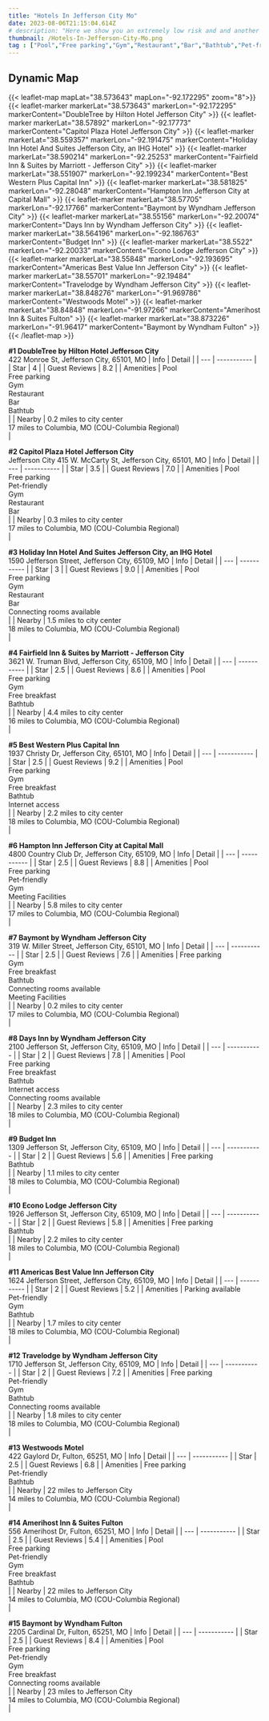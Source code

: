 ```yaml
---
title: "Hotels In Jefferson City Mo"
date: 2023-08-06T21:15:04.614Z
# description: "Here we show you an extremely low risk and and another medium risk approach to earn passive income "
thumbnail: /Hotels-In-Jefferson-City-Mo.png
tag : ["Pool","Free parking","Gym","Restaurant","Bar","Bathtub","Pet-friendly","Connecting rooms available","Free breakfast","Internet access","Meeting Facilities","Parking available"]
---
```


## Dynamic Map
{{< leaflet-map  mapLat="38.573643" mapLon="-92.172295" zoom="8">}}
    {{< leaflet-marker markerLat="38.573643" markerLon="-92.172295" markerContent="DoubleTree by Hilton Hotel Jefferson City" >}}
    {{< leaflet-marker markerLat="38.57892" markerLon="-92.17773" markerContent="Capitol Plaza Hotel Jefferson City" >}}
    {{< leaflet-marker markerLat="38.559357" markerLon="-92.191475" markerContent="Holiday Inn Hotel And Suites Jefferson City, an IHG Hotel" >}}
    {{< leaflet-marker markerLat="38.590214" markerLon="-92.25253" markerContent="Fairfield Inn & Suites by Marriott - Jefferson City" >}}
    {{< leaflet-marker markerLat="38.551907" markerLon="-92.199234" markerContent="Best Western Plus Capital Inn" >}}
    {{< leaflet-marker markerLat="38.581825" markerLon="-92.28048" markerContent="Hampton Inn Jefferson City at Capital Mall" >}}
    {{< leaflet-marker markerLat="38.57705" markerLon="-92.17766" markerContent="Baymont by Wyndham Jefferson City" >}}
    {{< leaflet-marker markerLat="38.55156" markerLon="-92.20074" markerContent="Days Inn by Wyndham Jefferson City" >}}
    {{< leaflet-marker markerLat="38.564196" markerLon="-92.186763" markerContent="Budget Inn" >}}
    {{< leaflet-marker markerLat="38.5522" markerLon="-92.20033" markerContent="Econo Lodge Jefferson City" >}}
    {{< leaflet-marker markerLat="38.55848" markerLon="-92.193695" markerContent="Americas Best Value Inn Jefferson City" >}}
    {{< leaflet-marker markerLat="38.55701" markerLon="-92.19484" markerContent="Travelodge by Wyndham Jefferson City" >}}
    {{< leaflet-marker markerLat="38.848276" markerLon="-91.969786" markerContent="Westwoods Motel" >}}
    {{< leaflet-marker markerLat="38.84848" markerLon="-91.97266" markerContent="Amerihost Inn & Suites Fulton" >}}
    {{< leaflet-marker markerLat="38.873226" markerLon="-91.96417" markerContent="Baymont by Wyndham Fulton" >}}
{{< /leaflet-map >}}


**#1 DoubleTree by Hilton Hotel Jefferson City**<br>422 Monroe St, Jefferson City, 65101, MO
| Info | Detail |
| --- | ----------- |
| Star | 4 |
| Guest Reviews | 8.2 |
| Amenities | Pool<br>Free parking<br>Gym<br>Restaurant<br>Bar<br>Bathtub<br> |
| Nearby | 0.2 miles to city center<br>17 miles to Columbia, MO (COU-Columbia Regional)<br> |

**#2 Capitol Plaza Hotel Jefferson City**<br>Jefferson City 415 W. McCarty St, Jefferson City, 65101, MO
| Info | Detail |
| --- | ----------- |
| Star | 3.5 |
| Guest Reviews | 7.0 |
| Amenities | Pool<br>Free parking<br>Pet-friendly<br>Gym<br>Restaurant<br>Bar<br> |
| Nearby | 0.3 miles to city center<br>17 miles to Columbia, MO (COU-Columbia Regional)<br> |

**#3 Holiday Inn Hotel And Suites Jefferson City, an IHG Hotel**<br>1590 Jefferson Street, Jefferson City, 65109, MO
| Info | Detail |
| --- | ----------- |
| Star | 3 |
| Guest Reviews | 9.0 |
| Amenities | Pool<br>Free parking<br>Gym<br>Restaurant<br>Bar<br>Connecting rooms available<br> |
| Nearby | 1.5 miles to city center<br>18 miles to Columbia, MO (COU-Columbia Regional)<br> |

**#4 Fairfield Inn & Suites by Marriott - Jefferson City**<br>3621 W. Truman Blvd, Jefferson City, 65109, MO
| Info | Detail |
| --- | ----------- |
| Star | 2.5 |
| Guest Reviews | 8.6 |
| Amenities | Pool<br>Free parking<br>Gym<br>Free breakfast<br>Bathtub<br> |
| Nearby | 4.4 miles to city center<br>16 miles to Columbia, MO (COU-Columbia Regional)<br> |

**#5 Best Western Plus Capital Inn**<br>1937 Christy Dr, Jefferson City, 65101, MO
| Info | Detail |
| --- | ----------- |
| Star | 2.5 |
| Guest Reviews | 9.2 |
| Amenities | Pool<br>Free parking<br>Gym<br>Free breakfast<br>Bathtub<br>Internet access<br> |
| Nearby | 2.2 miles to city center<br>18 miles to Columbia, MO (COU-Columbia Regional)<br> |

**#6 Hampton Inn Jefferson City at Capital Mall**<br>4800 Country Club Dr, Jefferson City, 65109, MO
| Info | Detail |
| --- | ----------- |
| Star | 2.5 |
| Guest Reviews | 8.8 |
| Amenities | Pool<br>Free parking<br>Pet-friendly<br>Gym<br>Meeting Facilities<br> |
| Nearby | 5.8 miles to city center<br>17 miles to Columbia, MO (COU-Columbia Regional)<br> |

**#7 Baymont by Wyndham Jefferson City**<br>319 W. Miller Street, Jefferson City, 65101, MO
| Info | Detail |
| --- | ----------- |
| Star | 2.5 |
| Guest Reviews | 7.6 |
| Amenities | Free parking<br>Gym<br>Free breakfast<br>Bathtub<br>Connecting rooms available<br>Meeting Facilities<br> |
| Nearby | 0.2 miles to city center<br>17 miles to Columbia, MO (COU-Columbia Regional)<br> |

**#8 Days Inn by Wyndham Jefferson City**<br>2100 Jefferson St, Jefferson City, 65109, MO
| Info | Detail |
| --- | ----------- |
| Star | 2 |
| Guest Reviews | 7.8 |
| Amenities | Pool<br>Free parking<br>Free breakfast<br>Bathtub<br>Internet access<br>Connecting rooms available<br> |
| Nearby | 2.3 miles to city center<br>18 miles to Columbia, MO (COU-Columbia Regional)<br> |

**#9 Budget Inn**<br>1309 Jefferson St, Jefferson City, 65109, MO
| Info | Detail |
| --- | ----------- |
| Star | 2 |
| Guest Reviews | 5.6 |
| Amenities | Free parking<br>Bathtub<br> |
| Nearby | 1.1 miles to city center<br>18 miles to Columbia, MO (COU-Columbia Regional)<br> |

**#10 Econo Lodge Jefferson City**<br>1926 Jefferson St, Jefferson City, 65109, MO
| Info | Detail |
| --- | ----------- |
| Star | 2 |
| Guest Reviews | 5.8 |
| Amenities | Free parking<br>Bathtub<br> |
| Nearby | 2.2 miles to city center<br>18 miles to Columbia, MO (COU-Columbia Regional)<br> |

**#11 Americas Best Value Inn Jefferson City**<br>1624 Jefferson Street, Jefferson City, 65109, MO
| Info | Detail |
| --- | ----------- |
| Star | 2 |
| Guest Reviews | 5.2 |
| Amenities | Parking available<br>Pet-friendly<br>Gym<br>Bathtub<br> |
| Nearby | 1.7 miles to city center<br>18 miles to Columbia, MO (COU-Columbia Regional)<br> |

**#12 Travelodge by Wyndham Jefferson City**<br>1710 Jefferson St, Jefferson City, 65109, MO
| Info | Detail |
| --- | ----------- |
| Star | 2 |
| Guest Reviews | 7.2 |
| Amenities | Free parking<br>Pet-friendly<br>Gym<br>Bathtub<br>Connecting rooms available<br> |
| Nearby | 1.8 miles to city center<br>18 miles to Columbia, MO (COU-Columbia Regional)<br> |

**#13 Westwoods Motel**<br>422 Gaylord Dr, Fulton, 65251, MO
| Info | Detail |
| --- | ----------- |
| Star | 2.5 |
| Guest Reviews | 6.8 |
| Amenities | Free parking<br>Pet-friendly<br>Bathtub<br> |
| Nearby | 22 miles to Jefferson City<br>14 miles to Columbia, MO (COU-Columbia Regional)<br> |

**#14 Amerihost Inn & Suites Fulton**<br>556 Amerihost Dr, Fulton, 65251, MO
| Info | Detail |
| --- | ----------- |
| Star | 2.5 |
| Guest Reviews | 5.4 |
| Amenities | Pool<br>Free parking<br>Pet-friendly<br>Gym<br>Free breakfast<br>Bathtub<br> |
| Nearby | 22 miles to Jefferson City<br>14 miles to Columbia, MO (COU-Columbia Regional)<br> |

**#15 Baymont by Wyndham Fulton**<br>2205 Cardinal Dr, Fulton, 65251, MO
| Info | Detail |
| --- | ----------- |
| Star | 2.5 |
| Guest Reviews | 8.4 |
| Amenities | Pool<br>Free parking<br>Pet-friendly<br>Gym<br>Free breakfast<br>Connecting rooms available<br> |
| Nearby | 23 miles to Jefferson City<br>14 miles to Columbia, MO (COU-Columbia Regional)<br> |

